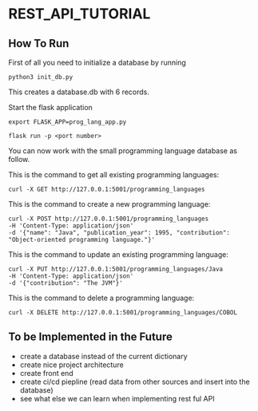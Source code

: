 # REST_API_TUTORIAL

## How To Run

First of all you need to initialize a database by running

    python3 init_db.py

This creates a database.db with 6 records.

Start the flask application

    export FLASK_APP=prog_lang_app.py

    flask run -p <port number>

You can now work with the small programming language database as follow.

This is the command to get all existing programming languages:

    curl -X GET http://127.0.0.1:5001/programming_languages

This is the command to create a new programming language:

    curl -X POST http://127.0.0.1:5001/programming_languages 
    -H 'Content-Type: application/json' 
    -d '{"name": "Java", "publication_year": 1995, "contribution": "Object-oriented programming language."}'

This is the command to update an existing programming language:

    curl -X PUT http://127.0.0.1:5001/programming_languages/Java 
    -H 'Content-Type: application/json' 
    -d '{"contribution": "The JVM"}'

This is the command to delete a programming language:

    curl -X DELETE http://127.0.0.1:5001/programming_languages/COBOL


## To be Implemented in the Future 

- create a database instead of the current dictionary
- create nice project architecture
- create front end
- create ci/cd piepline (read data from other sources and insert into the database)
- see what else we can learn when implementing rest ful API
